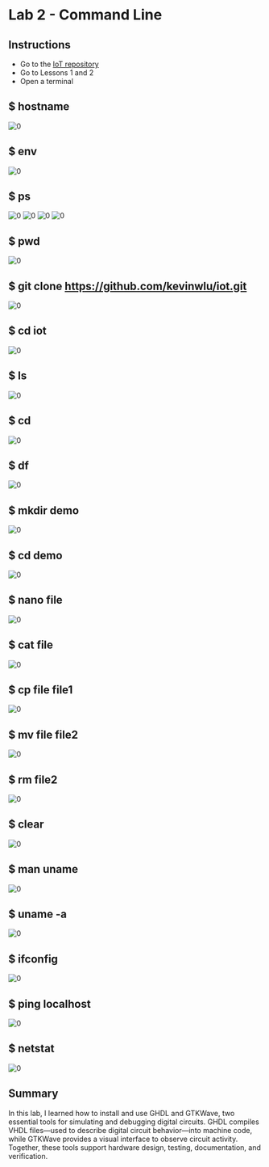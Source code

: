 # Lab 2 - Command Line

## Instructions

- Go to the [IoT repository](https://github.com/kevinwlu/iot) 
- Go to Lessons 1 and 2
- Open a terminal

## $ hostname
![0](hostname.png)

## $ env
![0](Lab_01_HalfAdderCode.png)

## $ ps
![0](ps0.png)
![0](ps1.png)
![0](ps2.png)
![0](ps3.png)

## $ pwd
![0](pwd.png)

## $ git clone https://github.com/kevinwlu/iot.git
![0](gitclone.png)

## $ cd iot
![0](cd_iot.png)

## $ ls
![0](ls.png)

## $ cd
![0](Lab_01_HalfAdderCode.png)

## $ df
![0](Lab_01_HalfAdderCode.png)

## $ mkdir demo
![0](mkdir_demo.png)

## $ cd demo
![0](cd_demo.png)

## $ nano file
![0](Lab_01_HalfAdderCode.png)

## $ cat file
![0](Lab_01_HalfAdderCode.png)

## $ cp file file1
![0](Lab_01_HalfAdderCode.png)

## $ mv file file2
![0](Lab_01_HalfAdderCode.png)

## $ rm file2
![0](Lab_01_HalfAdderCode.png)

## $ clear
![0](clear.png)

## $ man uname
![0](Lab_01_HalfAdderCode.png)

## $ uname -a
![0](Lab_01_HalfAdderCode.png)

## $ ifconfig
![0](Lab_01_HalfAdderCode.png)

## $ ping localhost
![0](ping.png)

## $ netstat
![0](netstat.png)

## Summary
In this lab, I learned how to install and use GHDL and GTKWave, two essential tools for simulating and debugging digital circuits. GHDL compiles VHDL files—used to describe digital circuit behavior—into machine code, while GTKWave provides a visual interface to observe circuit activity. Together, these tools support hardware design, testing, documentation, and verification.


